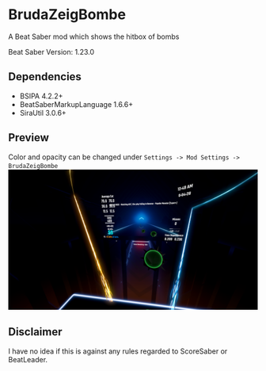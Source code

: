# BrudaZeigBombe
A Beat Saber mod which shows the hitbox of bombs

Beat Saber Version: 1.23.0

## Dependencies
 - BSIPA 4.2.2+
 - BeatSaberMarkupLanguage 1.6.6+
 - SiraUtil 3.0.6+

## Preview
Color and opacity can be changed under ``Settings -> Mod Settings -> BrudaZeigBombe``
![Preview](https://github.com/roflekrim/BrudaZeigBombe/blob/master/preview.png?raw=true)

## Disclaimer
I have no idea if this is against any rules regarded to ScoreSaber or BeatLeader.
